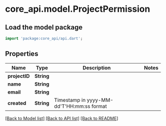 # core_api.model.ProjectPermission

## Load the model package
```dart
import 'package:core_api/api.dart';
```

## Properties
Name | Type | Description | Notes
------------ | ------------- | ------------- | -------------
**projectID** | **String** |  | 
**name** | **String** |  | 
**email** | **String** |  | 
**created** | **String** | Timestamp in yyyy-MM-dd'T'HH:mm:ss format | 

[[Back to Model list]](../README.md#documentation-for-models) [[Back to API list]](../README.md#documentation-for-api-endpoints) [[Back to README]](../README.md)


